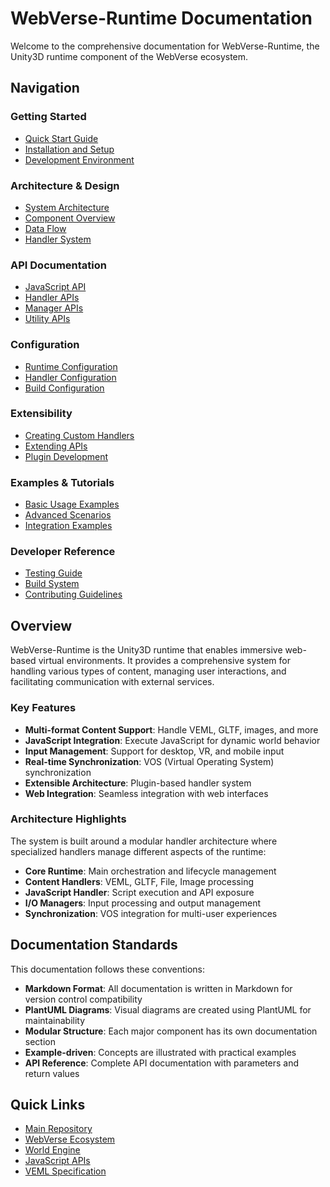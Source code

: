 # WebVerse-Runtime Documentation

Welcome to the comprehensive documentation for WebVerse-Runtime, the Unity3D runtime component of the WebVerse ecosystem.

## Navigation

### Getting Started
- [Quick Start Guide](./getting-started.md)
- [Installation and Setup](./installation.md)
- [Development Environment](./development.md)

### Architecture & Design
- [System Architecture](./architecture/README.md)
- [Component Overview](./architecture/components.md)
- [Data Flow](./architecture/data-flow.md)
- [Handler System](./architecture/handlers.md)

### API Documentation
- [JavaScript API](./api/javascript-api.md)
- [Handler APIs](./api/handlers.md)
- [Manager APIs](./api/managers.md)
- [Utility APIs](./api/utilities.md)

### Configuration
- [Runtime Configuration](./configuration/runtime.md)
- [Handler Configuration](./configuration/handlers.md)
- [Build Configuration](./configuration/build.md)

### Extensibility
- [Creating Custom Handlers](./extensibility/custom-handlers.md)
- [Extending APIs](./extensibility/api-extensions.md)
- [Plugin Development](./extensibility/plugins.md)

### Examples & Tutorials
- [Basic Usage Examples](./examples/basic-usage.md)
- [Advanced Scenarios](./examples/advanced.md)
- [Integration Examples](./examples/integration.md)

### Developer Reference
- [Testing Guide](./developer/testing.md)
- [Build System](./developer/build-system.md)
- [Contributing Guidelines](./developer/contributing.md)

## Overview

WebVerse-Runtime is the Unity3D runtime that enables immersive web-based virtual environments. It provides a comprehensive system for handling various types of content, managing user interactions, and facilitating communication with external services.

### Key Features

- **Multi-format Content Support**: Handle VEML, GLTF, images, and more
- **JavaScript Integration**: Execute JavaScript for dynamic world behavior
- **Input Management**: Support for desktop, VR, and mobile input
- **Real-time Synchronization**: VOS (Virtual Operating System) synchronization
- **Extensible Architecture**: Plugin-based handler system
- **Web Integration**: Seamless integration with web interfaces

### Architecture Highlights

The system is built around a modular handler architecture where specialized handlers manage different aspects of the runtime:

- **Core Runtime**: Main orchestration and lifecycle management
- **Content Handlers**: VEML, GLTF, File, Image processing
- **JavaScript Handler**: Script execution and API exposure
- **I/O Managers**: Input processing and output management
- **Synchronization**: VOS integration for multi-user experiences

## Documentation Standards

This documentation follows these conventions:

- **Markdown Format**: All documentation is written in Markdown for version control compatibility
- **PlantUML Diagrams**: Visual diagrams are created using PlantUML for maintainability
- **Modular Structure**: Each major component has its own documentation section
- **Example-driven**: Concepts are illustrated with practical examples
- **API Reference**: Complete API documentation with parameters and return values

## Quick Links

- [Main Repository](https://github.com/Five-Squared-Interactive/WebVerse-Runtime)
- [WebVerse Ecosystem](https://github.com/Five-Squared-Interactive/WebVerse)
- [World Engine](https://github.com/Five-Squared-Interactive/WebVerse-WorldEngine)
- [JavaScript APIs](https://five-squared-interactive.github.io/World-APIs/)
- [VEML Specification](https://github.com/Five-Squared-Interactive/VEML/wiki/Document-Structure)